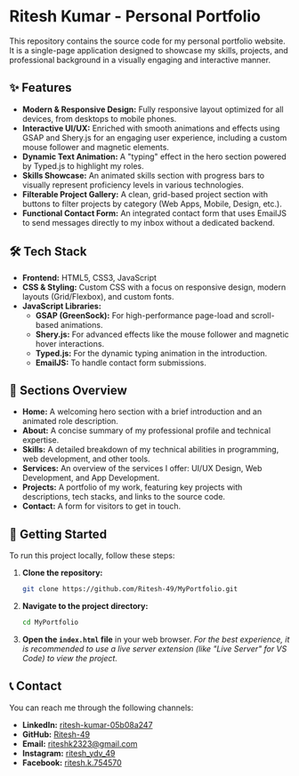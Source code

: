 # Ritesh Kumar - Personal Portfolio
<!-- [![Ask DeepWiki](https://devin.ai/assets/askdeepwiki.png)](https://deepwiki.com/Ritesh-49/MyPortfolio) -->

This repository contains the source code for my personal portfolio website. It is a single-page application designed to showcase my skills, projects, and professional background in a visually engaging and interactive manner.

## ✨ Features

*   **Modern & Responsive Design:** Fully responsive layout optimized for all devices, from desktops to mobile phones.
*   **Interactive UI/UX:** Enriched with smooth animations and effects using GSAP and Shery.js for an engaging user experience, including a custom mouse follower and magnetic elements.
*   **Dynamic Text Animation:** A "typing" effect in the hero section powered by Typed.js to highlight my roles.
*   **Skills Showcase:** An animated skills section with progress bars to visually represent proficiency levels in various technologies.
*   **Filterable Project Gallery:** A clean, grid-based project section with buttons to filter projects by category (Web Apps, Mobile, Design, etc.).
*   **Functional Contact Form:** An integrated contact form that uses EmailJS to send messages directly to my inbox without a dedicated backend.

## 🛠️ Tech Stack

*   **Frontend:** HTML5, CSS3, JavaScript
*   **CSS & Styling:** Custom CSS with a focus on responsive design, modern layouts (Grid/Flexbox), and custom fonts.
*   **JavaScript Libraries:**
    *   **GSAP (GreenSock):** For high-performance page-load and scroll-based animations.
    *   **Shery.js:** For advanced effects like the mouse follower and magnetic hover interactions.
    *   **Typed.js:** For the dynamic typing animation in the introduction.
    *   **EmailJS:** To handle contact form submissions.

## 📂 Sections Overview

*   **Home:** A welcoming hero section with a brief introduction and an animated role description.
*   **About:** A concise summary of my professional profile and technical expertise.
*   **Skills:** A detailed breakdown of my technical abilities in programming, web development, and other tools.
*   **Services:** An overview of the services I offer: UI/UX Design, Web Development, and App Development.
*   **Projects:** A portfolio of my work, featuring key projects with descriptions, tech stacks, and links to the source code.
*   **Contact:** A form for visitors to get in touch.

## 🚀 Getting Started

To run this project locally, follow these steps:

1.  **Clone the repository:**
    ```sh
    git clone https://github.com/Ritesh-49/MyPortfolio.git
    ```

2.  **Navigate to the project directory:**
    ```sh
    cd MyPortfolio
    ```

3.  **Open the `index.html` file** in your web browser.
    *For the best experience, it is recommended to use a live server extension (like "Live Server" for VS Code) to view the project.*

## 📞 Contact

You can reach me through the following channels:

*   **LinkedIn:** [ritesh-kumar-05b08a247](https://www.linkedin.com/in/ritesh-kumar-05b08a247/)
*   **GitHub:** [Ritesh-49](https://github.com/Ritesh-49)
*   **Email:** [riteshk2323@gmail.com](mailto:riteshk2323@gmail.com)
*   **Instagram:** [ritesh_ydv_49](https://www.instagram.com/ritesh_ydv_49/)
*   **Facebook:** [ritesh.k.754570](https://www.facebook.com/ritesh.k.754570)